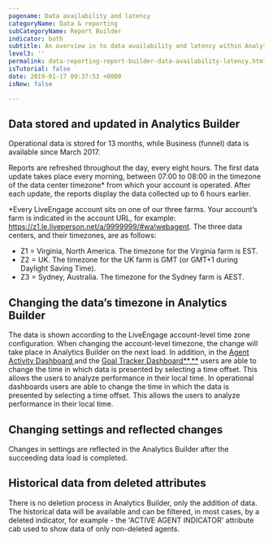 ```yaml
---
pagename: Data availability and latency
categoryName: Data & reporting
subCategoryName: Report Builder
indicator: both
subtitle: An overview in to data availability and latency within Analytics Builder
level3: ''
permalink: data-reporting-report-builder-data-availability-latency.html
isTutorial: false
date: 2019-01-17 09:37:53 +0000
isNew: false

---
```

## Data stored and updated in Analytics Builder

Operational data is stored for 13 months, while Business (funnel) data is available since March 2017.

Reports are refreshed throughout the day, every eight hours. The first data update takes place every morning, between 07:00 to 08:00 in the timezone of the data center timezone* from which your account is operated. After each update, the reports display the data collected up to 6 hours earlier.

\*Every LiveEngage account sits on one of our three farms. Your account’s farm is indicated in the account URL, for example: https://z1.le.liveperson.net/a/9999999/#wa!webagent. The three data centers, and their timezones, are as follows:

* Z1 = Virginia, North America. The timezone for the Virginia farm is EST.
* Z2 = UK. The timezone for the UK farm is GMT (or GMT+1 during Daylight Saving Time).
* Z3 = Sydney, Australia. The timezone for the Sydney farm is AEST.

## Changing the data’s timezone in Analytics Builder

The data is shown according to the LiveEngage account-level time zone configuration. When changing the account-level timezone, the change will take place in Analytics Builder on the next load. In addition, in the [Agent Activity Dashboard ](data-reporting-live-chat-chat-dashboards-agent-activity-dashboard.html)and the [Goal Tracker Dashboard**,**](data-reporting-live-chat-chat-dashboards-goal-tracker-report.html) users are able to change the time in which data is presented by selecting a time offset. This allows the users to analyze performance in their local time. In operational dashboards users are able to change the time in which the data is presented by selecting a time offset. This allows the users to analyze performance in their local time.

## Changing settings and reflected changes

Changes in settings are reflected in the Analytics Builder after the succeeding data load is completed.

## Historical data from deleted attributes

There is no deletion process in Analytics Builder, only the addition of data. The historical data will be available and can be filtered, in most cases, by a deleted indicator, for example - the 'ACTIVE AGENT INDICATOR' attribute cab used to show data of only non-deleted agents.
